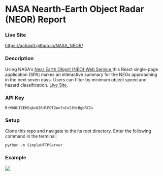 # NASA Nearth-Earth Object Radar (NEOR) Report

### Live Site
https://acham1.github.io/NASA_NEOR/

### Description
Using NASA's <a href="https://api.nasa.gov/api.html#NeoWS"> Near Earth Object (NEO) Web Service </a> this React single-page application (SPA) makes an interactive summary for the NEOs approaching in the next seven days. Users can filter by minimum object speed and hazard classification. [Live Site.](https://acham1.github.io/NASA_NEOR/)


### API Key
```
RrWh8UT2EHEqbsU26dlFOT2oo7nCnI3NcBgbRCIv
```

### Setup
Clone this repo and navigate to the its root directory. Enter the following command in the terminal:
```
python -m SimpleHTTPServer
```
### Example
<img src="https://user-images.githubusercontent.com/13604807/32037697-1d29390a-b9ec-11e7-985d-337328022ca8.png"/>
